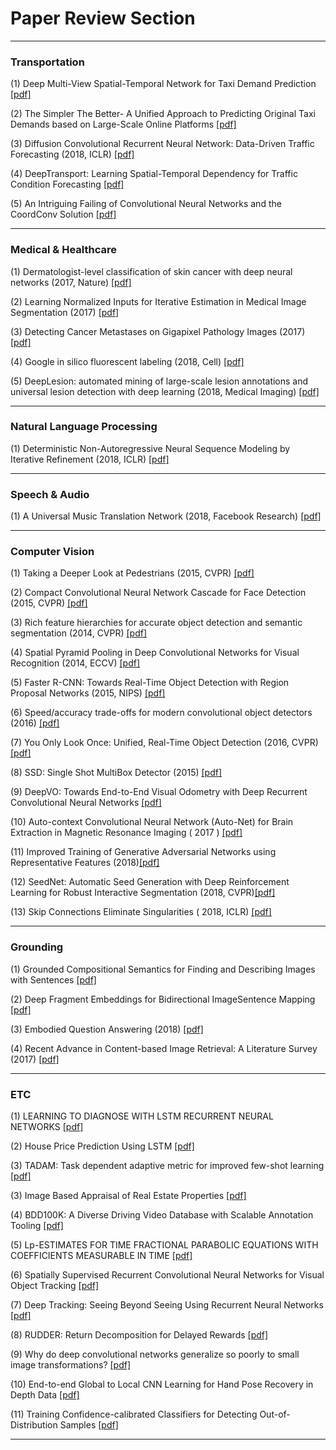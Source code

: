 
# Paper Review Section

---------------------

### Transportation 

(1) Deep Multi-View Spatial-Temporal Network for Taxi Demand Prediction [[pdf]](https://arxiv.org/abs/1802.08714)

(2) The Simpler The Better- A Unified Approach to Predicting Original Taxi Demands based on Large-Scale Online Platforms [[pdf]](https://www.semanticscholar.org/paper/The-Simpler-The-Better%3A-A-Unified-Approach-to-Taxi-Tong-Chen/6e578d6e9531dbf0d948081fe109df9b254ad4c4)

(3) Diffusion Convolutional Recurrent Neural Network: Data-Driven Traffic Forecasting (2018, ICLR) [[pdf]](https://arxiv.org/abs/1707.01926.pdf)

(4) DeepTransport: Learning Spatial-Temporal Dependency for Traffic Condition Forecasting [[pdf]](https://arxiv.org/abs/1709.09585.pdf)

(5) An Intriguing Failing of Convolutional Neural Networks and the CoordConv Solution
 [[pdf]](https://arxiv.org/abs/1807.03247.pdf)

---------------------



### Medical & Healthcare

(1) Dermatologist-level classification of skin cancer with deep neural networks (2017, Nature) [[pdf]](https://www.nature.com/articles/nature21056)

(2) Learning Normalized Inputs for Iterative Estimation in Medical Image Segmentation (2017) [[pdf]](https://arxiv.org/abs/1702.05174.pdf)

(3) Detecting Cancer Metastases on Gigapixel Pathology Images (2017) [[pdf]](https://arxiv.org/pdf/1703.02442.pdf)

(4) Google in silico fluorescent labeling (2018, Cell) [[pdf]](https://www.cell.com/cell/fulltext/S0092-8674(18)30364-7)

(5) DeepLesion: automated mining of large-scale lesion annotations and universal lesion detection with deep learning (2018, Medical Imaging) [[pdf]](https://www.spiedigitallibrary.org/journals/Journal-of-Medical-Imaging/volume-5/issue-3/036501/DeepLesion--automated-mining-of-large-scale-lesion-annotations-and/10.1117/1.JMI.5.3.036501.short?SSO=1)

---------------------



### Natural Language Processing 

(1) Deterministic Non-Autoregressive Neural Sequence Modeling by Iterative Refinement (2018, ICLR) [[pdf]](https://arxiv.org/pdf/1802.06901.pdf)


---------------------

### Speech & Audio 

(1) A Universal Music Translation Network (2018, Facebook Research) [[pdf]](https://arxiv.org/pdf/1805.07848.pdf)


---------------------


### Computer Vision 

(1) Taking a Deeper Look at Pedestrians (2015, CVPR) [[pdf]](https://arxiv.org/pdf/1501.05790.pdf)

(2) Compact Convolutional Neural Network Cascade for Face Detection (2015, CVPR) [[pdf]](https://arxiv.org/pdf/1508.01292.pdf)

(3) Rich feature hierarchies for accurate object detection and semantic segmentation (2014, CVPR) [[pdf]](https://pdfs.semanticscholar.org/9da7/d8b23c4d4db57a0f35567fdafae7c86dc039.pdf)

(4) Spatial Pyramid Pooling in Deep Convolutional Networks for Visual Recognition (2014, ECCV) [[pdf]](https://arxiv.org/pdf/1406.4729.pdf)

(5) Faster R-CNN: Towards Real-Time Object Detection with Region Proposal Networks (2015, NIPS) [[pdf]](https://arxiv.org/pdf/1506.01497.pdf)

(6) Speed/accuracy trade-offs for modern convolutional object detectors (2016) [[pdf]](https://arxiv.org/abs/1611.10012.pdf)

(7) You Only Look Once: Unified, Real-Time Object Detection (2016, CVPR) [[pdf]](https://arxiv.org/abs/1506.02640)

(8) SSD: Single Shot MultiBox Detector (2015) [[pdf]](https://arxiv.org/pdf/1512.02325.pdf)

(9) DeepVO: Towards End-to-End Visual Odometry with Deep Recurrent Convolutional Neural Networks [[pdf]](https://arxiv.org/abs/1709.08429.pdf)

(10) Auto-context Convolutional Neural Network (Auto-Net) for Brain Extraction in Magnetic Resonance Imaging ( 2017 ) [[pdf]](https://arxiv.org/abs/1703.02083.pdf)

(11) Improved Training of Generative Adversarial Networks using Representative Features (2018)[[pdf]](https://arxiv.org/pdf/1801.09195.pdf)

(12) SeedNet: Automatic Seed Generation with Deep Reinforcement Learning for Robust Interactive Segmentation (2018, CVPR)[[pdf]](https://arxiv.org/pdf/1801.09195.pdf)

(13) Skip Connections Eliminate Singularities ( 2018, ICLR) [[pdf]](https://arxiv.org/abs/1701.09175)

---------------------


### Grounding 

(1) Grounded Compositional Semantics for Finding and Describing Images with Sentences [[pdf]](http://www.aclweb.org/anthology/Q14-1017)

(2) Deep Fragment Embeddings for Bidirectional ImageSentence Mapping [[pdf]](https://arxiv.org/abs/1406.5679.pdf)

(3) Embodied Question Answering (2018) [[pdf]](https://arxiv.org/abs/1711.11543.pdf)

(4) Recent Advance in Content-based Image Retrieval: A Literature Survey (2017) [[pdf]](https://arxiv.org/pdf/1706.06064.pdf)




---------------------


### ETC 

(1) LEARNING TO DIAGNOSE WITH LSTM RECURRENT NEURAL NETWORKS [[pdf]](https://pdfs.semanticscholar.org/bba9/b93ab8d9b98cd54001a5ba9673e513a35219.pdf)

(2) House Price Prediction Using LSTM [[pdf]](https://arxiv.org/pdf/1709.08432.pdf)

(3) TADAM: Task dependent adaptive metric for improved few-shot learning [[pdf]](https://arxiv.org/pdf/1805.10123.pdf)

(3) Image Based Appraisal of Real Estate Properties [[pdf]](https://arxiv.org/pdf/1611.09180.pdf)

(4) BDD100K: A Diverse Driving Video Database with Scalable Annotation Tooling [[pdf]](https://arxiv.org/abs/1805.04687.pdf)

(5) Lp-ESTIMATES FOR TIME FRACTIONAL PARABOLIC EQUATIONS WITH COEFFICIENTS MEASURABLE IN TIME [[pdf]](https://arxiv.org/pdf/1806.02635.pdf)

(6) Spatially Supervised Recurrent Convolutional Neural
Networks for Visual Object Tracking [[pdf]](https://arxiv.org/pdf/1607.05781.pdf)

(7) Deep Tracking: Seeing Beyond Seeing Using Recurrent Neural Networks [[pdf]](http://www.robots.ox.ac.uk/~mobile/Papers/2016AAAI_ondruska.pdf)

(8) RUDDER: Return Decomposition for Delayed Rewards
 [[pdf]](https://arxiv.org/pdf/1806.07857.pdf)
 
 
(9) Why do deep convolutional networks generalize so poorly to small image transformations?
 [[pdf]](https://arxiv.org/abs/1805.12177.pdf)
 




(10) End-to-end Global to Local CNN Learning for Hand Pose Recovery in Depth Data
 [[pdf]](https://arxiv.org/abs/1705.09606.pdf)
 
(11) 
Training Confidence-calibrated Classifiers for Detecting Out-of-Distribution Samples
 [[pdf]](https://arxiv.org/abs/1711.09325.pdf)


---------------------




